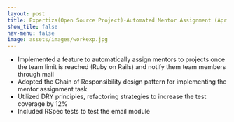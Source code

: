 ```yaml
---
layout: post
title: Expertiza(Open Source Project)-Automated Mentor Assignment (Apr '20)
show_tile: false
nav-menu: false
image: assets/images/workexp.jpg
---
```

<div>
		<ul>
			<li>Implemented a feature to automatically assign mentors to projects once the team limit is reached (Ruby on Rails) and notify them team members through mail</li>
			<li>Adopted the Chain of Responsibility design pattern for implementing the mentor assignment task</li>
			<li>Utilized DRY principles, refactoring strategies to increase the test coverage by 12%</li>
			<li>Included RSpec tests to test the email module</li>
		</ul>
</div>